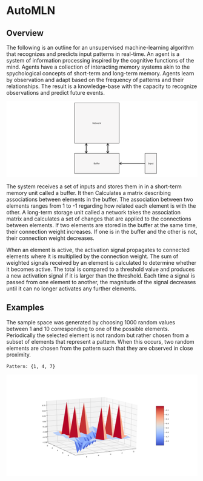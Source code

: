 # AutoMLN

## Overview

The following is an outline for an unsupervised machine-learning algorithm that recognizes and predicts input patterns in real-time. An agent is a system of information processing inspired by the cognitive functions of the mind. Agents have a collection of interacting memory systems akin to the spychological concepts of short-term and long-term memory. Agents learn by observation and adapt based on the frequency of patterns and their relationships. The result is a knowledge-base with the capacity to recognize observations and predict future events.

![](https://github.com/CarsonScott/AutoMLN/blob/master/img/Memory.PNG)

The system receives a set of inputs and stores them in in a short-term memory unit called a buffer. It then Calculates a matrix describing associations between elements in the buffer. The association between two elements ranges from 1 to -1 regarding how related each element is with the other. A long-term storage unit called a network takes the association matrix and calculates a set of changes that are applied to the connections between elements. If two elements are stored in the buffer at the same time, their connection weight increases. If one is  in the buffer and the other is not, their connection weight decreases. 

When an element is active, the activation signal propagates to connected elements where it is multiplied by the connection weight. The sum of weighted signals received by an element is calculated to determine whether it becomes active. The total is compared to a threshold value and produces a new activation signal if it is larger than the threshold. Each time a signal is passed from one element to another, the magnitude of the signal decreases until it can no longer activates any further elements.

## Examples

The sample space was generated by choosing 1000 random values between 1 and 10 corresponding to one of the possible elements. Periodically the selected element is not random but rather chosen from a subset of elements that represent a pattern. When this occurs, two random elements are chosen from the pattern such that they are observed in close proximity.

    Pattern: {1, 4, 7}
    
 ![](https://github.com/CarsonScott/AutoMLN/blob/master/img/Graph.png)

